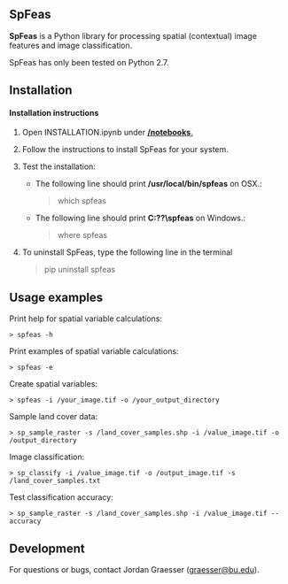 SpFeas
-----

**SpFeas** is a Python library for processing spatial (contextual) image features and image classification.

SpFeas has only been tested on Python 2.7. 

Installation
------------
#### Installation instructions

1) Open INSTALLATION.ipynb under [**/notebooks**.](https://github.com/jgrss/spfeas/tree/master/notebooks)

2) Follow the instructions to install SpFeas for your system.

3) Test the installation:

    * The following line should print **/usr/local/bin/spfeas** on OSX.: 

        > which spfeas

    * The following line should print **C:\??\spfeas** on Windows.: 

        > where spfeas

4) To uninstall SpFeas, type the following line in the terminal

    > pip uninstall spfeas

Usage examples
-----

Print help for spatial variable calculations:

    > spfeas -h

Print examples of spatial variable calculations:

    > spfeas -e

Create spatial variables:

    > spfeas -i /your_image.tif -o /your_output_directory

Sample land cover data:

    > sp_sample_raster -s /land_cover_samples.shp -i /value_image.tif -o /output_directory

Image classification:

    > sp_classify -i /value_image.tif -o /output_image.tif -s /land_cover_samples.txt

Test classification accuracy:

    > sp_sample_raster -s /land_cover_samples.shp -i /value_image.tif --accuracy


Development
-----------
For questions or bugs, contact Jordan Graesser (graesser@bu.edu).


